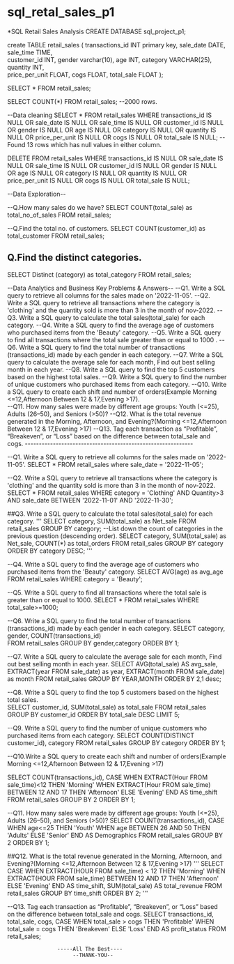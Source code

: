 # sql_retal_sales_p1
*SQL Retail Sales Analysis 
CREATE DATABASE sql_project_p1;

create TABLE retail_sales
(
             transactions_id INT primary key,
             sale_date DATE,
             sale_time TIME,	
             customer_id INT,
             gender	varchar(10),
             age INT,
             category VARCHAR(25),
             quantity INT,	
             price_per_unit	FLOAT,
             cogs FLOAT,
             total_sale FLOAT
);

SELECT * FROM retail_sales;

SELECT COUNT(*)  FROM retail_sales;
--2000 rows.

--Data cleaning
SELECT * FROM retail_sales
WHERE        transactions_id IS NULL
             OR
             sale_date IS NULL
			 OR
             sale_time IS NULL
			 OR
             customer_id IS NULL
			 OR
             gender	IS NULL
			 OR
             age IS NULL
			 OR
             category IS NULL
			 OR
             quantity IS NULL
			 OR
             price_per_unit	IS NULL
			 OR
             cogs IS NULL
			 OR
             total_sale IS NULL;
--Found 13 rows which has null values in either column.
 
DELETE FROM  retail_sales 
WHERE        transactions_id IS NULL
             OR
             sale_date IS NULL
			 OR
             sale_time IS NULL
			 OR
             customer_id IS NULL
			 OR
             gender	IS NULL
			 OR
             age IS NULL
			 OR
             category IS NULL
			 OR
             quantity IS NULL
			 OR
             price_per_unit	IS NULL
			 OR
             cogs IS NULL
			 OR
             total_sale IS NULL;



--Data Exploration--

--Q.How many sales do we have?
SELECT COUNT(total_sale) as total_no_of_sales
FROM retail_sales;

--Q.Find the total no. of customers.
SELECT COUNT(customer_id) as total_customer
FROM retail_sales;

## Q.Find the distinct categories.
SELECT Distinct (category) as total_category
FROM retail_sales;

--Data Analytics and Business Key Problems & Answers--
--Q1. Write a SQL query to retrieve all columns for the sales made on '2022-11-05'.
--Q2. Write a SQL query to retrieve all transactions where the category is 'clothing' and the quantity sold is more than 3 in the month of nov-2022.
--Q3. Write a SQL query to calculate the total sales(total_sale) for each category.
--Q4. Write a SQL query to find the average age of customers who purchased items from the 'Beauty' category.
--Q5. Write a SQL query to find all transactions where the total sale greater than or equal to 1000 .
--Q6. Write a SQL query to find the total number of transactions (transactions_id) made by each gender in each category.
--Q7. Write a SQL query to calculate the average sale for each month, Find out best selling month in each year.
--Q8. Write a SQL query to find the top 5 customers based on the highest total sales.
--Q9. Write a SQL query to find the number of unique customers who purchased items from each category.
--Q10. Write a SQL query to create each shift and number of orders(Example Morning <=12,Afternoon Between 12 & 17,Evening >17).   
--Q11. How many sales were made by different age groups: Youth (<=25), Adults (26–50), and Seniors (>50)?
--Q12. What is the total revenue generated in the Morning, Afternoon, and Evening?(Morning <=12,Afternoon Between 12 & 17,Evening >17)
--Q13. Tag each transaction as “Profitable”, “Breakeven”, or “Loss” based on the difference between total_sale and cogs.
                 ------------------------------------------------------------

--Q1. Write a SQL query to retrieve all columns for the sales made on '2022-11-05'.
SELECT * FROM retail_sales
where sale_date = '2022-11-05'; 

--Q2. Write a SQL query to retrieve all transactions where the category is 'clothing' and the quantity sold is more than 3 in the month of nov-2022.
SELECT * 
FROM retail_sales
WHERE category = 'Clothing' 
      AND Quantity>3
	  AND sale_date BETWEEN '2022-11-01' AND '2022-11-30';

##Q3. Write a SQL query to calculate the total sales(total_sale) for each category.
'''
SELECT category, 
       SUM(total_sale) as Net_sale
FROM retail_sales
GROUP BY category;
--List down the count of categories in the previous question (descending order).
SELECT category, 
       SUM(total_sale) as Net_sale,
	   COUNT(*) as total_orders
FROM retail_sales
GROUP BY category
ORDER BY category DESC;
'''

--Q4. Write a SQL query to find the average age of customers who purchased items from the 'Beauty' category.
SELECT AVG(age) as avg_age
FROM retail_sales
WHERE category = 'Beauty';

--Q5. Write a SQL query to find all transactions where the total sale is greater than or equal to 1000.
SELECT *
FROM retail_sales
WHERE total_sale>=1000;

--Q6. Write a SQL query to find the total number of transactions (transactions_id) made by each gender in each category.
SELECT category,
       gender,
       COUNT(transactions_id)	   
FROM retail_sales
GROUP BY gender,category
ORDER BY 1;

--Q7. Write a SQL query to calculate the average sale for each month, Find out best selling month in each year.
SELECT 
   AVG(total_sale) AS avg_sale,
   EXTRACT(year FROM sale_date) as year,
   EXTRACT(month FROM sale_date) as month
FROM retail_sales
GROUP BY YEAR,MONTH
ORDER BY 2,1 desc;  

--Q8. Write a SQL query to find the top 5 customers based on the highest total sales.   
SELECT customer_id,
       SUM(total_sale) as total_sale
FROM retail_sales
GROUP BY customer_id
ORDER BY total_sale DESC
LIMIT 5;

--Q9. Write a SQL query to find the number of unique customers who purchased items from each category.
SELECT COUNT(DISTINCT customer_id),
       category
FROM retail_sales
GROUP BY category
ORDER BY 1;

--Q10.Write a SQL query to create each shift and number of orders(Example Morning <=12,Afternoon Between 12 & 17,Evening >17)       

SELECT COUNT(transactions_id),
    CASE
	   WHEN EXTRACT(Hour FROM sale_time)<12 THEN 'Morning'
	   WHEN EXTRACT(Hour FROM sale_time) BETWEEN 12 AND 17 THEN 'Afternoon'
	   ELSE  'Evening'
	 END AS time_shift
FROM retail_sales
GROUP BY 2
ORDER BY 1;

--Q11. How many sales were made by different age groups: Youth (<=25), Adults (26–50), and Seniors (>50)?
SELECT COUNT(transactions_id),
     CASE 
	   WHEN age<=25 THEN 'Youth'
	   WHEN age BETWEEN 26 AND 50 THEN 'Adults'
	   ELSE 'Senior'
	 END AS Demographics
FROM retail_sales
GROUP BY 2
ORDER BY 1;

##Q12. What is the total revenue generated in the Morning, Afternoon, and Evening?(Morning <=12,Afternoon Between 12 & 17,Evening >17)
'''
SELECT 
  CASE 
    WHEN EXTRACT(HOUR FROM sale_time) < 12 THEN 'Morning'
    WHEN EXTRACT(HOUR FROM sale_time) BETWEEN 12 AND 17 THEN 'Afternoon'
    ELSE 'Evening'
  END AS time_shift,
  SUM(total_sale) AS total_revenue
FROM retail_sales
GROUP BY time_shift
ORDER BY 2;
'''

--Q13. Tag each transaction as “Profitable”, “Breakeven”, or “Loss” based on the difference between total_sale and cogs.
SELECT 
  transactions_id,
  total_sale,
  cogs,
  CASE 
    WHEN total_sale > cogs THEN 'Profitable'
    WHEN total_sale = cogs THEN 'Breakeven'
    ELSE 'Loss'
  END AS profit_status
FROM retail_sales;

                    -----All The Best----
                         --THANK-YOU--   





 
